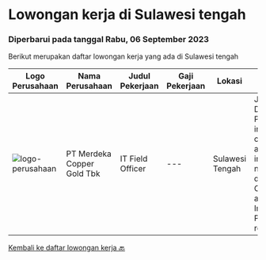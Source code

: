 
  # Lowongan kerja di Sulawesi tengah

  ### Diperbarui pada tanggal Rabu, 06 September 2023

  Berikut merupakan daftar lowongan kerja yang ada di Sulawesi tengah

  |Logo Perusahaan | Nama Perusahaan | Judul Pekerjaan | Gaji Pekerjaan | Lokasi | Deskripsi | Tanggal diunggah | Pranala |
  | -------------- | --------------- | --------------- | --------- | --------- | -------------- | ------- | ----------- |
  |![logo-perusahaan](https://image-service-cdn.seek.com.au/0bbb8cba59c6819f13ba2ba76bc6340958cff587/ee4dce1061f3f616224767ad58cb2fc751b8d2dc)|PT Merdeka Copper Gold Tbk|IT Field Officer|---|Sulawesi Tengah|Job Description: Perform installation, configuration and implementation network devices, IT Communication and Infrastructure. Perform L1 to resolve...|Jumat, 25 Agustus 2023|https://www.jobstreet.co.id/id/job/it-field-officer-4448320?token=0~b3fe4dff-508e-4bc4-a7ec-1a41866ef36e&sectionRank=1&jobId=jobstreet-id-job-4448320|


  [Kembali ke daftar lowongan kerja 🔙](../README.md#daftar-lowongan-kerja)
  